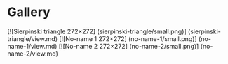 # Gallery

[![Sierpinski triangle 272×272] (sierpinski-triangle/small.png)] (sierpinski-triangle/view.md)
[![No-name 1 272×272] (no-name-1/small.png)] (no-name-1/view.md)
[![No-name 2 272×272] (no-name-2/small.png)] (no-name-2/view.md)
